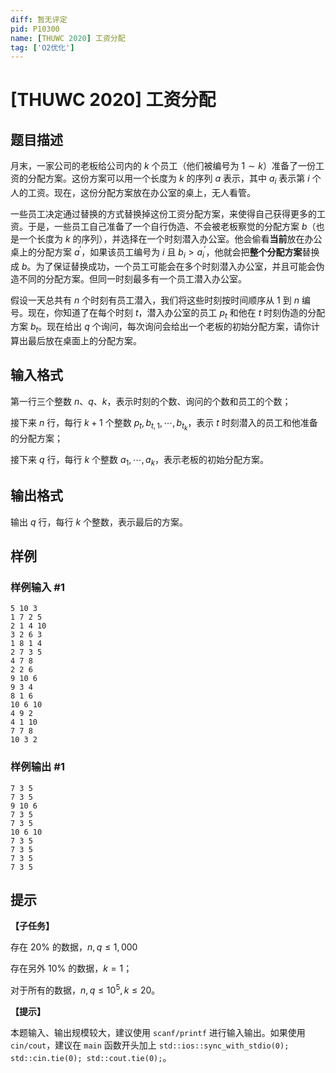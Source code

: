 ```yaml
---
diff: 暂无评定
pid: P10300
name: [THUWC 2020] 工资分配
tag: ['O2优化']
---
```

# [THUWC 2020] 工资分配
## 题目描述

月末，一家公司的老板给公司内的 $k$ 个员工（他们被编号为 $1\sim k$）准备了一份工资的分配方案。这份方案可以用一个长度为 $k$ 的序列 $a$ 表示，其中 $a_i$ 表示第 $i$ 个人的工资。现在，这份分配方案放在办公室的桌上，无人看管。

一些员工决定通过替换的方式替换掉这份工资分配方案，来使得自己获得更多的工资。于是，一些员工自己准备了一个自行伪造、不会被老板察觉的分配方案 $b$（也是一个长度为 $k$ 的序列），并选择在一个时刻潜入办公室。他会偷看**当前**放在办公桌上的分配方案 $a^{'}$，如果该员工编号为 $i$ 且 $b_i > a^{'}_ i$，他就会把**整个分配方案**替换成 $b$。为了保证替换成功，一个员工可能会在多个时刻潜入办公室，并且可能会伪造不同的分配方案。但同一时刻最多有一个员工潜入办公室。

假设一天总共有 $n$ 个时刻有员工潜入，我们将这些时刻按时间顺序从 $1$ 到 $n$ 编号。现在，你知道了在每个时刻 $t$，潜入办公室的员工 $p_t$ 和他在 $t$ 时刻伪造的分配方案 $b_t$。现在给出 $q$ 个询问，每次询问会给出一个老板的初始分配方案，请你计算出最后放在桌面上的分配方案。
## 输入格式

第一行三个整数 $n$、$q$、$k$，表示时刻的个数、询问的个数和员工的个数；

接下来 $n$ 行，每行 $k+1$ 个整数 $p_t, b_{t,1},\cdots, b_{t_k}$，表示 $t$ 时刻潜入的员工和他准备的分配方案；

接下来 $q$ 行，每行 $k$ 个整数 $a_1, \cdots, a_k$，表示老板的初始分配方案。
## 输出格式

输出 $q$ 行，每行 $k$ 个整数，表示最后的方案。
## 样例

### 样例输入 #1
```
5 10 3
1 7 2 5
2 1 4 10
3 2 6 3
1 8 1 4
2 7 3 5
4 7 8
2 2 6
9 10 6
9 3 4
8 1 6
10 6 10
4 9 2
4 1 10
7 7 8
10 3 2

```
### 样例输出 #1
```
7 3 5
7 3 5
9 10 6
7 3 5
7 3 5
10 6 10
7 3 5
7 3 5
7 3 5
7 3 5

```
## 提示

**【子任务】**

存在 20% 的数据，$n,q\le 1,000$

存在另外 10% 的数据，$k=1$；

对于所有的数据，$n,q\le 10^5, k\le 20$。

**【提示】**

本题输入、输出规模较大，建议使用 `scanf/printf` 进行输入输出。如果使用 `cin/cout`，建议在 `main` 函数开头加上 `std::ios::sync_with_stdio(0); std::cin.tie(0); std::cout.tie(0);`。
